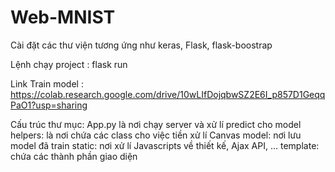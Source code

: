 # Web-MNIST

Cài đặt các thư viện tương ứng như keras, Flask, flask-boostrap


Lệnh chạy project : flask run


Link Train model : https://colab.research.google.com/drive/10wLIfDojqbwSZ2E6I_p857D1GeqqPaO1?usp=sharing

Cấu trúc thư mục: 
  App.py là nơi chạy server và xử lí predict cho model
  helpers: là nơi chứa các class cho việc tiền xử lí Canvas
  model: nơi lưu model đã train
  static: nơi xử lí Javascripts về thiết kế, Ajax API, ...
  template: chứa các thành phần giao diện
